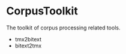 CorpusToolkit
=============

The toolkit of corpus processing related tools.
 - tmx2bitext
 - bitext2tmx
